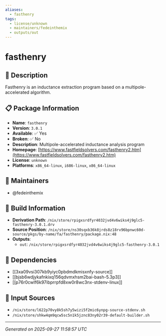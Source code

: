 ```yaml
---
aliases:
  - fasthenry
tags:
  - license/unknown
  - maintainers/fedeinthemix
  - outputs/out
---
```


# fasthenry

## 📝 Description

Fasthenry is an inductance extraction program based on a
multipole-accelerated algorithm.

## 📋 Package Information

- **Name**: `fasthenry`
- **Version**: `3.0.1`
- **Available**: ✅ Yes
- **Broken**: ✅ No
- **Description**: Multipole-accelerated inductance analysis program
- **Homepage**: [https://www.fastfieldsolvers.com/fasthenry2.htm](https://www.fastfieldsolvers.com/fasthenry2.htm)
- **License**: `unknown`
- **Platforms**: `x86_64-linux`, `i686-linux`, `x86_64-linux`
## 👥 Maintainers

- @fedeinthemix


## 🔧 Build Information

- **Derivation Path**: `/nix/store/rpigxsrdfyr4032jvd4v6wiks4j9glc5-fasthenry-3.0.1.drv`
- **Source Position**: `/nix/store/ns30sqxb36k8jrds8z18rv96bpnwc60d-source/pkgs/by-name/fa/fasthenry/package.nix:48`
- **Outputs**:
  - `out`:  `/nix/store/rpigxsrdfyr4032jvd4v6wiks4j9glc5-fasthenry-3.0.1`

## 🔗 Dependencies

- [[3xa09vsi307kb9yiyc0pbdmdkmisxnfy-source]]
- [[bjsb6wdjykafnkixq156qdvmxhsm2bai-bash-5.3p3]]
- [[p76r0cwlf6k97ibprrpfd8xw0r8wc3nx-stdenv-linux]]

## 📁 Input Sources

- `/nix/store/l622p70vy8k5sh7y5wizi5f2mic6ynpg-source-stdenv.sh`
- `/nix/store/shkw4qm9qcw5sc5n1k5jznc83ny02r39-default-builder.sh`

---
*Generated on 2025-09-27 11:58:57 UTC*
